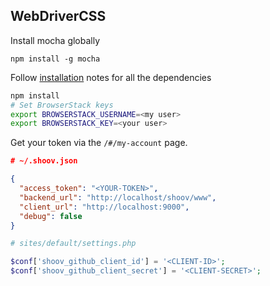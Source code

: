 ## WebDriverCSS

Install mocha globally

``npm install -g mocha``

Follow [installation](https://github.com/webdriverio/webdrivercss#install) notes for all the dependencies

```bash
npm install
# Set BrowserStack keys
export BROWSERSTACK_USERNAME=<my user>
export BROWSERSTACK_KEY=<your user>
```

Get your token via the ``/#/my-account`` page.


```json
# ~/.shoov.json

{
  "access_token": "<YOUR-TOKEN>",
  "backend_url": "http://localhost/shoov/www",
  "client_url": "http://localhost:9000",
  "debug": false
}
```


```php
# sites/default/settings.php

$conf['shoov_github_client_id'] = '<CLIENT-ID>';
$conf['shoov_github_client_secret'] = '<CLIENT-SECRET>';
```
